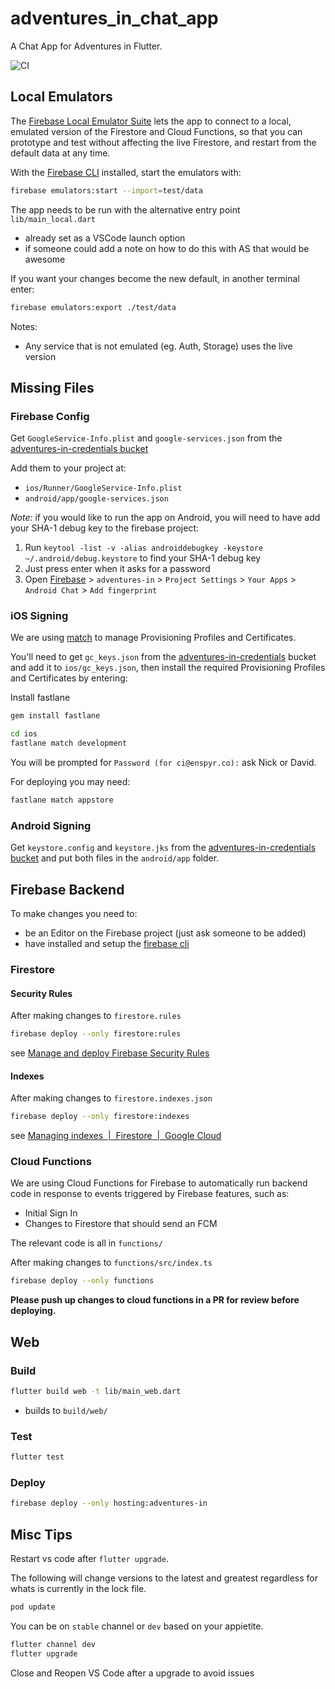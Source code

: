 # adventures_in_chat_app

A Chat App for Adventures in Flutter.

![CI](https://github.com/adventuresin/chat_app/workflows/Mobile%20Apps/badge.svg)

## Local Emulators 

The [Firebase Local Emulator Suite](https://firebase.google.com/docs/emulator-suite) lets the app to connect to a local, emulated version of the Firestore and Cloud Functions, so that you can prototype and test without affecting the live Firestore, and restart from the default data at any time.

With the [Firebase CLI](https://firebase.google.com/docs/cli?hl=pl) installed, start the emulators with: 

```sh
firebase emulators:start --import=test/data
```

The app needs to be run with the alternative entry point `lib/main_local.dart` 
- already set as a VSCode launch option 
- if someone could add a note on how to do this with AS that would be awesome 

If you want your changes become the new default, in another terminal enter:

```sh
firebase emulators:export ./test/data
```



Notes: 
- Any service that is not emulated (eg. Auth, Storage) uses the live version 


## Missing Files

### Firebase Config

Get `GoogleService-Info.plist` and `google-services.json` from the [adventures-in-credentials bucket](https://console.cloud.google.com/storage/browser/adventures-in-credentials?project=adventures-in)

Add them to your project at:

- `ios/Runner/GoogleService-Info.plist`
- `android/app/google-services.json`

*Note:* if you would like to run the app on Android, you will need to have add your SHA-1 debug key to the firebase project:

1. Run `keytool -list -v -alias androiddebugkey -keystore ~/.android/debug.keystore` to find your SHA-1 debug key
1. Just press enter when it asks for a password
1. Open [Firebase](https://console.firebase.google.com) > `adventures-in` > `Project Settings` > `Your Apps` > `Android Chat` > `Add fingerprint`

### iOS Signing

We are using [match](https://docs.fastlane.tools/actions/match/) to manage Provisioning Profiles and Certificates.

You'll need to get `gc_keys.json` from the [adventures-in-credentials](https://console.cloud.google.com/storage/browser/adventures-in-credentials?forceOnBucketsSortingFiltering=false&project=adventures-in) bucket and add it to `ios/gc_keys.json`, then install the required Provisioning Profiles and Certificates by entering:

Install fastlane

```sh
gem install fastlane
```

```sh
cd ios
fastlane match development
```

You will be prompted for `Password (for ci@enspyr.co):` ask Nick or David.

For deploying you may need:

```sh
fastlane match appstore
```

### Android Signing

Get `keystore.config` and `keystore.jks` from the [adventures-in-credentials bucket](https://console.cloud.google.com/storage/browser/adventures-in-credentials?project=adventures-in) and put both files in the `android/app` folder.

## Firebase Backend

To make changes you need to:

- be an Editor on the Firebase project (just ask someone to be added)
- have installed and setup the [firebase cli](https://firebase.google.com/docs/cli)

### Firestore

#### Security Rules

After making changes to `firestore.rules`

```sh
firebase deploy --only firestore:rules
```

see [Manage and deploy Firebase Security Rules](https://firebase.google.com/docs/rules/manage-deploy)

#### Indexes

After making changes to `firestore.indexes.json`

```sh
firebase deploy --only firestore:indexes
```

see [Managing indexes  |  Firestore  |  Google Cloud](https://cloud.google.com/firestore/docs/query-data/indexing)

### Cloud Functions

We are using Cloud Functions for Firebase to automatically run backend code in response to events triggered by Firebase features, such as:

- Initial Sign In
- Changes to Firestore that should send an FCM

The relevant code is all in `functions/`

After making changes to `functions/src/index.ts`

```sh
firebase deploy --only functions
```

**Please push up changes to cloud functions in a PR for review before deploying.**

## Web

### Build

```sh
flutter build web -t lib/main_web.dart 
```

- builds to `build/web/`

### Test

```sh
flutter test
```

### Deploy

```sh
firebase deploy --only hosting:adventures-in
```

## Misc Tips

Restart vs code after `flutter upgrade`.

The following will change versions to the latest and greatest regardless for whats is currently in the lock file.

```sh
pod update
```

You can be on `stable` channel or `dev` based on your appietite.

```sh
flutter channel dev
flutter upgrade
```

Close and Reopen VS Code after a upgrade to avoid issues
